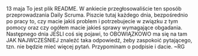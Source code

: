13 maja
To jest plik README. W ankiecie przegłosowaliście ten sposób przeprowadzania Daily Scruma. Piszcie tutaj każdego dnia, bezpośrednio po pracy to, czy macie jakiś problem i potrzebujecie w związku z tym pomocy oraz czy ogółem macie jakieś sprawy wymagające obgadania. Następnego dnia JEŚLI coś się pojawi, to OBOWIĄZKOWO ma się na tam JAK NAJWCZEŚNIEJ znaleźć taka odpowiedź, żeby zaspokoić pytającego, tzn. nie będzie mieć więcej pytań. Przypominam o podpisie i dacie.
~RG
